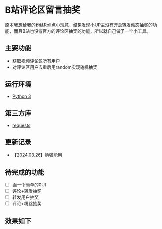 B站评论区留言抽奖
=================

原本我想给我的粉丝Roll点小玩意，结果发现小UP主没有开启转发动态抽奖的功能，而且B站也没有官方的评论区抽奖的功能，所以就自己做了一个小工具。

## 主要功能
- 获取视频评论区所有用户
- 对评论区用户去重后用random实现随机抽奖


## 运行环境

- [Python 3](https://www.python.org/)

## 第三方库

- [requests](https://pypi.org/project/requests/)

## 更新记录
- 【2024.03.26】勉强能用

## 待完成的功能
- [ ] 画一个简单的GUI
- [ ] 评论+转发抽奖
- [ ] 转发用户抽奖
- [ ] 评论+粉丝抽奖

## 效果如下
